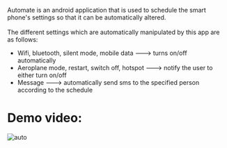 Automate is an android application that is used to schedule the smart phone's settings so that it can be automatically altered.<br />
<br />
The different settings which are automatically manipulated by this app are as follows:<br />
- Wifi, bluetooth, silent mode, mobile data  ---> turns on/off automatically<br />
- Aeroplane mode, restart, switch off, hotspot ---> notify the user to either turn on/off<br />
- Message ---> automatically send sms to the specified person according to the schedule<br />



# Demo video:
![auto](https://user-images.githubusercontent.com/43297280/106010248-55e65a80-60e1-11eb-9c85-b174bc576704.gif)
